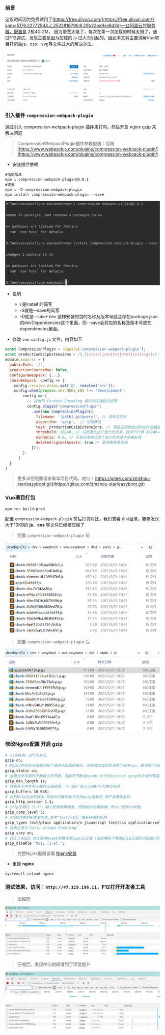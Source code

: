 ### 前言
这段时间因为免费试用了[https://free.aliyun.com/](https://free.aliyun.com/?spm=5176.22772544.J_2522816790.6.29b22ea9se6d3d)一台阿里云的服务器，配置是 2核4G 2M，
因为带宽太低了，每次在第一次加载的时候太慢了，通过F12调试，发现主要是因为加载的 js 过大而引起的。因此本文将主要讲解Vue项目打包后js、css、svg等文件过大的解决办法。

![](imgs/ECS-details.png)

### 引入插件 `compression-webpack-plugin`
通过引入 compression-webpack-plugin 插件来打包，然后开启 nginx gzip 来解决问题
> CompressionWebpackPlugin插件参数配置：官网 [https://www.webpackjs.com/plugins/compression-webpack-plugin/](https://www.webpackjs.com/plugins/compression-webpack-plugin/)
- 安装插件依赖

```shell
#指定版本
npm i compression-webpack-plugin@5.0.1
#或者
npm i -D compression-webpack-plugin
npm install compression-webpack-plugin --save
```
![](imgs/compression-webpack-plugin.png)

- 说明
  - i 是install 的简写
  - -S就是--save的简写
  - -D就是--save-dev 这样安装的包的名称及版本号就会存在package.json的devDependencies这个里面，而--save会将包的名称及版本号放在dependencies里面。

- 修改 `vue.config.js` 文件，内容如下

```js
const CompressionPlugin = require('compression-webpack-plugin');
const productionGzipExtensions = /\.(js|css|json|txt|html|ico|svg)(\?.*)?$/i;
module.exports = {
  publicPath: '/',
  productionSourceMap: false,
  configureWebpack: {...},
  chainWebpack: config => {
    config.resolve.alias.set('@', resolve('src'));
    config.when(process.env.NODE_ENV !== 'development',
        config => {
          // 提供带 Content-Encoding 编码的压缩版的资源
          config.plugin('compressionPlugin')
            .use(new CompressionPlugin({
              filename: '[path].gz[query]', // 目标文件名
              algorithm: 'gzip',  // 压缩算法
              test: productionGzipExtensions, // 满足正则表达式的文件会被压缩
              threshold: 10240, // 只处理比这个值大的资源。按字节计算 10240=10KB
              minRatio: 0.8, // 只有压缩率比这个值小的资源才会被处理
              deleteOriginalAssets: true // 是否删除原资源
            }));
        }
      )
  }
}
```
> 更多详细配置请查看本项目代码，地址：[https://gitee.com/zmzhou-star/easyboot.git](https://gitee.com/zmzhou-star/easyboot.git)

### Vue项目打包

```shell
npm run build:prod
```
配置 `compression-webpack-plugin` 前后打包对比，我们查看 dist目录，能够发现大于10KB的 **js**，**css** 等文件已经被压缩了

> 配置 `compression-webpack-plugin` 前

![](imgs/file-compression-before.png)

> 配置 `compression-webpack-plugin` 后

![](imgs/file-compression-after.png)

### 修改Nginx配置 开启 **gzip**

```bash
# on为启用，off为关闭
gzip on;
# Nginx的动态压缩是对每个请求先压缩再输出，这样造成虚拟机浪费了很多cpu，解决这个问题可以利用nginx模块Gzip Precompression，这个模块的作用是对于需要压缩的文件，直接读取已经压缩好的文件(文件名为加.gz)，而不是动态压缩，对于不支持gzip的请求则读取原文件
gzip_static on;
# 设置允许压缩的页面最小字节数，页面字节数从header头中的Content-Length中进行获取。默认值是0，不管页面多大都压缩。建议设置成大于1k的字节数，小于1k可能会越压越大。
gzip_min_length 1k;
# 获取多少内存用于缓存压缩结果，‘4 16k’表示以16k*4为单位获得
gzip_buffers 16 64K;
# 识别http协议的版本,早起浏览器可能不支持gzip自解压,用户会看到乱码
gzip_http_version 1.1;
# gzip压缩比（1~9），越小压缩效果越差，但是越大处理越慢，所以一般取中间值;
gzip_comp_level 5;
# 对特定的MIME类型生效,其中'text/html’被系统强制启用
gzip_types text/plain application/x-javascript text/css application/xml application/javascript;
# 启用应答头"Vary: Accept-Encoding"
gzip_vary on;
# IE5.5和IE6 SP1使用msie6参数来禁止gzip压缩 )指定哪些不需要gzip压缩的浏览器(将和User-Agents进行匹配),依赖于PCRE库
gzip_disable "MSIE [1-6].";
```
> 完整Nginx配置请看 [Nginx安装](/Linux/Nginx安装/README.md)
> 
- 重启 **nginx**
```shell
systemctl reload nginx
```

### 测试效果，访问：`http://47.119.196.11`，F12打开开发者工具

> 压缩前

![](imgs/before.png)

> 压缩后，发现响应时间得到了明显提升

![](imgs/after.png)